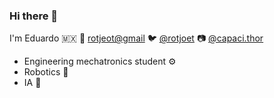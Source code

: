 ### Hi there 👋

I'm Eduardo 🇲🇽 
📧 <rotjeot@gmail>
🐦 [@rotjoet](https://twitter.com/rotjeot)
📷 [@capaci.thor](https://www.instagram.com/capaci.thor/)


- Engineering mechatronics student ⚙️
- Robotics 🤖
- IA  🧠

